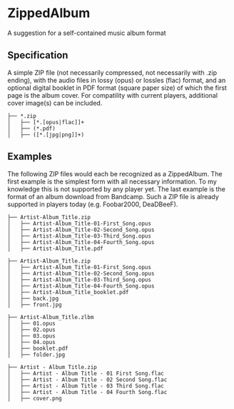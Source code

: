# ZippedAlbum
A suggestion for a self-contained music album format

## Specification
A simple ZIP file (not necessarily compressed, not necessarily with .zip ending), with the audio files in lossy (opus) or lossles (flac) format, and an optional digital booklet in PDF format (square paper size) of which the first page is the album cover. For compatility with current players, additional cover image(s) can be included.

```
├── *.zip
│   ├── [*.[opus|flac]]+
│   ├── (*.pdf)
│   ├── ([*.[jpg|png]]+)
```

## Examples
The following ZIP files would each be recognized as a ZippedAlbum. The first example is the simplest form with all necessary information. To my knowledge this is not supported by any player yet. The last example is the format of an album download from Bandcamp. Such a ZIP file is already supported in players today (e.g. Foobar2000, DeaDBeeF). 

```
├── Artist-Album_Title.zip
│   ├── Artist-Album_Title-01-First_Song.opus
│   ├── Artist-Album_Title-02-Second_Song.opus
│   ├── Artist-Album_Title-03-Third_Song.opus
│   ├── Artist-Album_Title-04-Fourth_Song.opus
│   ├── Artist-Album_Title.pdf
```

```
├── Artist-Album_Title.zip
│   ├── Artist-Album_Title-01-First_Song.opus
│   ├── Artist-Album_Title-02-Second_Song.opus
│   ├── Artist-Album_Title-03-Third_Song.opus
│   ├── Artist-Album_Title-04-Fourth_Song.opus
│   ├── Artist-Album_Title_booklet.pdf
│   ├── back.jpg
│   ├── front.jpg
```

```
├── Artist-Album_Title.zlbm
│   ├── 01.opus
│   ├── 02.opus
│   ├── 03.opus
│   ├── 04.opus
│   ├── booklet.pdf
│   ├── folder.jpg
```

```
├── Artist - Album Title.zip
│   ├── Artist - Album Title - 01 First Song.flac
│   ├── Artist - Album Title - 02 Second Song.flac
│   ├── Artist - Album Title - 03 Third Song.flac
│   ├── Artist - Album Title - 04 Fourth Song.flac
│   ├── cover.png
```
